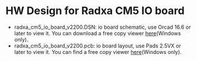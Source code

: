 # HW Design for Radxa CM5 IO board

- radxa_cm5_io_board_v2200.DSN: io board schematic, use Orcad 16.6 or later to view it. You can download a free copy viewer [here](https://www.orcad.com/downloads/orcad-viewer)(Windows only).
- radxa_cm5_io_board_v2200.pcb: io board layout, use Pads 2.5VX or later to view it. You can find a free copy viewer [here](https://community.sw.siemens.com/s/article/PADS-Viewers)(Windows only).
